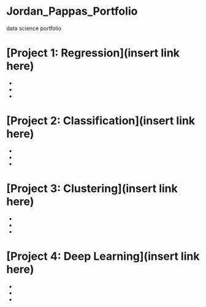 # Jordan_Pappas_Portfolio
data science portfolio


# [Project 1: Regression](insert link here)
*
*
*

# [Project 2: Classification](insert link here)
*
*
*

# [Project 3: Clustering](insert link here)
*
*
*

# [Project 4: Deep Learning](insert link here)
*
*
*
